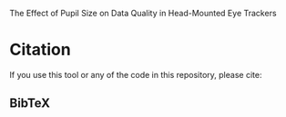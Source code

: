 The Effect of Pupil Size on Data Quality in Head-Mounted Eye Trackers

# Citation
If you use this tool or any of the code in this repository, please cite:<br>

## BibTeX
```latex
```
